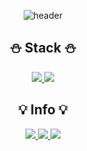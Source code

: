 <div align = center>
  
  ![header](https://capsule-render.vercel.app/api?type=Waving&height=200&text=Flutter_Develper&animation=fadeIn&FontSize=40)
  
<h2>⛄ Stack ⛄</h2>
  <a href="https://dart.dev/" target="_blank"><img src="https://img.shields.io/badge/Dart-0175C2?style=flat&logo=Dart&logoColor=white"/>
  </a>
  <a href="https://flutter-ko.dev/" target="_blank"><img src="https://img.shields.io/badge/Flutter-075B9A?style=flat&logo=Flutter&logoColor=white"/>
  </a>
<br>
  <h2>💡 Info 💡</h2>
  <a href="https://www.notion.so/be8965ac6c5a4b7d8ff155a047a76987?pvs=4" target="_blank"><img src="https://img.shields.io/badge/Notion-494649?      style=flat&logo=Notion&logoColor=white"/>
  </a>
  <a href="https://www.instagram.com/i7_.w0/">
    <img src="https://img.shields.io/badge/-@i7_.w0-E4405F?logo=Instagram&logoColor=white"/>
  </a>
  <a href="mailto:yy7826w@gmail.com">
    <img src="https://img.shields.io/badge/-yy7826w@gmail.com-D14836?logo=Gmail&logoColor=white"/>
  </a>
</div>
